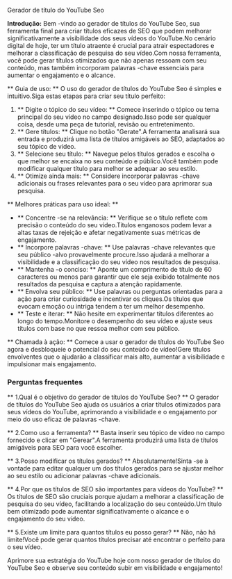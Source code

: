 Gerador de título do YouTube Seo

**Introdução:**
Bem -vindo ao gerador de títulos do YouTube Seo, sua ferramenta final para criar títulos eficazes de SEO que podem melhorar significativamente a visibilidade dos seus vídeos do YouTube.No cenário digital de hoje, ter um título atraente é crucial para atrair espectadores e melhorar a classificação de pesquisa do seu vídeo.Com nossa ferramenta, você pode gerar títulos otimizados que não apenas ressoam com seu conteúdo, mas também incorporam palavras -chave essenciais para aumentar o engajamento e o alcance.

** Guia de uso: **
O uso do gerador de títulos do YouTube Seo é simples e intuitivo.Siga estas etapas para criar seu título perfeito:

1. ** Digite o tópico do seu vídeo: ** Comece inserindo o tópico ou tema principal do seu vídeo no campo designado.Isso pode ser qualquer coisa, desde uma peça de tutorial, revisão ou entretenimento.
2. ** Gere títulos: ** Clique no botão "Gerate".A ferramenta analisará sua entrada e produzirá uma lista de títulos amigáveis ​​ao SEO, adaptados ao seu tópico de vídeo.
3. ** Selecione seu título: ** Navegue pelos títulos gerados e escolha o que melhor se encaixa no seu conteúdo e público.Você também pode modificar qualquer título para melhor se adequar ao seu estilo.
4. ** Otimize ainda mais: ** Considere incorporar palavras -chave adicionais ou frases relevantes para o seu vídeo para aprimorar sua pesquisa.

** Melhores práticas para uso ideal: **
- ** Concentre -se na relevância: ** Verifique se o título reflete com precisão o conteúdo do seu vídeo.Títulos enganosos podem levar a altas taxas de rejeição e afetar negativamente suas métricas de engajamento.
- ** Incorpore palavras -chave: ** Use palavras -chave relevantes que seu público -alvo provavelmente procure.Isso ajudará a melhorar a visibilidade e a classificação do seu vídeo nos resultados de pesquisa.
- ** Mantenha -o conciso: ** Aponte um comprimento de título de 60 caracteres ou menos para garantir que ele seja exibido totalmente nos resultados da pesquisa e captura a atenção rapidamente.
- ** Envolva seu público: ** Use palavras ou perguntas orientadas para a ação para criar curiosidade e incentivar os cliques.Os títulos que evocam emoção ou intriga tendem a ter um melhor desempenho.
- ** Teste e iterar: ** Não hesite em experimentar títulos diferentes ao longo do tempo.Monitore o desempenho do seu vídeo e ajuste seus títulos com base no que ressoa melhor com seu público.

** Chamada à ação: **
Comece a usar o gerador de títulos do YouTube Seo agora e desbloqueie o potencial do seu conteúdo de vídeo!Gere títulos envolventes que o ajudarão a classificar mais alto, aumentar a visibilidade e impulsionar mais engajamento.

### Perguntas frequentes

** 1.Qual é o objetivo do gerador de títulos do YouTube Seo? **
O gerador de títulos do YouTube Seo ajuda os usuários a criar títulos otimizados para seus vídeos do YouTube, aprimorando a visibilidade e o engajamento por meio do uso eficaz de palavras -chave.

** 2.Como uso a ferramenta? **
Basta inserir seu tópico de vídeo no campo fornecido e clicar em "Gerear".A ferramenta produzirá uma lista de títulos amigáveis ​​para SEO para você escolher.

** 3.Posso modificar os títulos gerados? **
Absolutamente!Sinta -se à vontade para editar qualquer um dos títulos gerados para se ajustar melhor ao seu estilo ou adicionar palavras -chave adicionais.

** 4.Por que os títulos de SEO são importantes para vídeos do YouTube? **
Os títulos de SEO são cruciais porque ajudam a melhorar a classificação de pesquisa do seu vídeo, facilitando a localização do seu conteúdo.Um título bem otimizado pode aumentar significativamente o alcance e o engajamento do seu vídeo.

** 5.Existe um limite para quantos títulos eu posso gerar? **
Não, não há limite!Você pode gerar quantos títulos precisar até encontrar o perfeito para o seu vídeo.

Aprimore sua estratégia do YouTube hoje com nosso gerador de títulos do YouTube Seo e observe seu conteúdo subir em visibilidade e engajamento!